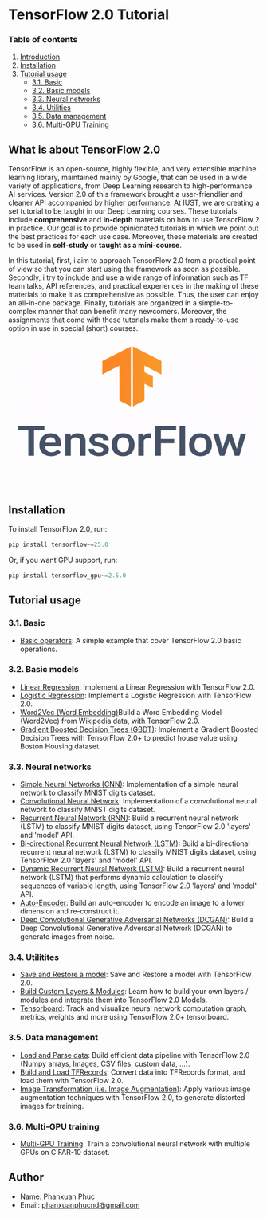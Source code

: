 # TensorFlow 2.0 Tutorial

### Table of contents

1. [Introduction](#intro)
2. [Installation](#installation)
3. [Tutorial usage](#tutorial)
    - [3.1. Basic](#basic)
    - [3.2. Basic models](#basic_models)
    - [3.3. Neural networks](#neural_nets)
    - [3.4. Utilities](#utilities)
    - [3.5. Data management](#data_management)
    - [3.6. Multi-GPU Training](#multi_gpu_training)

## <a name='intro'></a> What is about TensorFlow 2.0

TensorFlow is an open-source, highly flexible, and very extensible machine learning library, maintained mainly by Google, that can be used in a wide variety of applications, from Deep Learning research to high-performance AI services. Version 2.0 of this framework brought a user-friendlier and cleaner API accompanied by higher performance. At IUST, we are creating a set tutorial to be taught in our Deep Learning courses. These tutorials include **comprehensive** and **in-depth** materials on how to use TensorFlow 2 in practice. Our goal is to provide opinionated tutorials in which we point out the best practices for each use case. Moreover, these materials are created to be used in **self-study** or **taught as a mini-course**.

In this tutorial, first, i aim to approach TensorFlow 2.0 from a practical point of view so that you can start using the framework as soon as possible. Secondly, i try to include and use a wide range of information such as TF team talks, API references, and practical experiences in the making of these materials to make it as comprehensive as possible. Thus, the user can enjoy an all-in-one package. Finally, tutorials are organized in a simple-to-complex manner that can benefit many newcomers. Moreover, the assignments that come with these tutorials make them a ready-to-use option in use in special (short) courses.

<p align="center">
  <img src="imgs/tensorflow-2.0.gif" width="500" height="300" align="middle">
</p>

## <a name='installation'></a> Installation

To install TensorFlow 2.0, run:

```js
pip install tensorflow~=25.0
```

Or, if you want GPU support, run:

```js
pip install tensorflow_gpu~=2.5.0
```

## <a name='tutorial'></a> Tutorial usage

### <a name='basic'></a> 3.1. Basic

- [Basic operators](https://github.com/phanxuanphucnd/TensorFlow-2.0-Tutorial/blob/main/notebooks/3.1%20Basic/3.1.1%20Basic.ipynb): A simple example that cover TensorFlow 2.0 basic operations.

### <a name='basic_models'></a> 3.2. Basic models

- [Linear Regression](https://github.com/phanxuanphucnd/TensorFlow-2.0-Tutorial/blob/main/notebooks/3.2%20Basic%20models/3.2.1%20Linear%20Regression.ipynb): Implement a Linear Regression with TensorFlow 2.0.
- [Logistic Regression](https://github.com/phanxuanphucnd/TensorFlow-2.0-Tutorial/blob/main/notebooks/3.2%20Basic%20models/3.2.2%20Logistic%20Regression.ipynb): Implement a Logistic Regression with TensorFlow 2.0.
- [Word2Vec (Word Embedding)](https://github.com/phanxuanphucnd/TensorFlow-2.0-Tutorial/blob/main/notebooks/3.2%20Basic%20models/3.2.3%20Word2Vec%20(Word%20Embedding).ipynb)Build a Word Embedding Model (Word2Vec) from Wikipedia data, with TensorFlow 2.0.
- [Gradient Boosted Decision Trees (GBDT)](https://github.com/phanxuanphucnd/TensorFlow-2.0-Tutorial/blob/main/notebooks/3.2%20Basic%20models/3.2.4%20Gradient%20Boosted%20Decision%20Trees.ipynb): Implement a Gradient Boosted Decision Trees with TensorFlow 2.0+ to predict house value using Boston Housing dataset.

### <a name='neural_nets'></a> 3.3. Neural networks

- [Simple Neural Networks (CNN)](): Implementation of a simple neural network to classify MNIST digits dataset.
- [Convolutional Neural Network](): Implementation of a convolutional neural network to classify MNIST digits dataset.
- [Recurrent Neural Network (RNN)](): Build a recurrent neural network (LSTM) to classify MNIST digits dataset, using TensorFlow 2.0 'layers' and 'model' API.
- [Bi-directional Recurrent Neural Network (LSTM)](): Build a bi-directional recurrent neural network (LSTM) to classify MNIST digits dataset, using TensorFlow 2.0 'layers' and 'model' API.
- [Dynamic Recurrent Neural Network (LSTM)](): Build a recurrent neural network (LSTM) that performs dynamic calculation to classify sequences of variable length, using TensorFlow 2.0 'layers' and 'model' API.
- [Auto-Encoder](): Build an auto-encoder to encode an image to a lower dimension and re-construct it.
- [Deep Convolutional Generative Adversarial Networks (DCGAN)](): Build a Deep Convolutional Generative Adversarial Network (DCGAN) to generate images from noise.

### <a name='utilities'></a> 3.4. Utilitites

- [Save and Restore a model](): Save and Restore a model with TensorFlow 2.0.
- [Build Custom Layers & Modules](): Learn how to build your own layers / modules and integrate them into TensorFlow 2.0 Models.
- [Tensorboard](): Track and visualize neural network computation graph, metrics, weights and more using TensorFlow 2.0+ tensorboard.

### <a name='data_management'></a> 3.5. Data management

- [Load and Parse data](): Build efficient data pipeline with TensorFlow 2.0 (Numpy arrays, Images, CSV files, custom data, ...).
- [Build and Load TFRecords](): Convert data into TFRecords format, and load them with TensorFlow 2.0.
- [Image Transformation (i.e. Image Augmentation)](): Apply various image augmentation techniques with TensorFlow 2.0, to generate distorted images for training.

### <a name='multi_gpu_training'></a> 3.6. Multi-GPU training

- [Multi-GPU Training](): Train a convolutional neural network with multiple GPUs on CIFAR-10 dataset.


## Author

- Name: Phanxuan Phuc
- Email: phanxuanphucnd@gmail.com